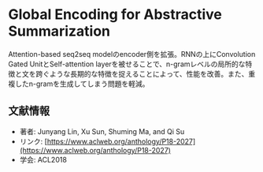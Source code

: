 # Global Encoding for Abstractive Summarization
Attention-based seq2seq modelのencoder側を拡張。RNNの上にConvolution Gated UnitとSelf-attention layerを被せることで、n-gramレベルの局所的な特徴と文を跨ぐような長期的な特徴を捉えることによって、性能を改善。また、重複したn-gramを生成してしまう問題を軽減。


## 文献情報
- 著者: Junyang Lin, Xu Sun, Shuming Ma, and Qi Su
- リンク: [https://www.aclweb.org/anthology/P18-2027](https://www.aclweb.org/anthology/P18-2027)
- 学会: ACL2018
